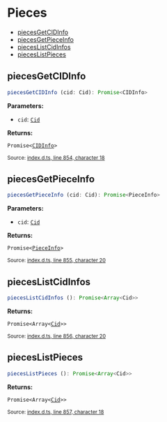<!-- Code generated by github.com/filecoin-shipyard/js-lotus-client/docgen. DO NOT EDIT. -->
# Pieces



* [piecesGetCIDInfo](pieces.md#piecesgetcidinfo)
* [piecesGetPieceInfo](pieces.md#piecesgetpieceinfo)
* [piecesListCidInfos](pieces.md#pieceslistcidinfos)
* [piecesListPieces](pieces.md#pieceslistpieces)

## piecesGetCIDInfo

```ts
piecesGetCIDInfo (cid: Cid): Promise<CIDInfo>
```

**Parameters:**

* `cid`: [`Cid`](../types.md#cid)

**Returns:**

<code>Promise&lt;<a href="../types.md#cidinfo">CIDInfo</a>&gt;</code>

<small>Source: [index.d.ts, line 854, character 18](https://github.com/filecoin-shipyard/js-lotus-client-rpc/blob/master/index.d.ts#L854)</small>

## piecesGetPieceInfo

```ts
piecesGetPieceInfo (cid: Cid): Promise<PieceInfo>
```

**Parameters:**

* `cid`: [`Cid`](../types.md#cid)

**Returns:**

<code>Promise&lt;<a href="../types.md#pieceinfo">PieceInfo</a>&gt;</code>

<small>Source: [index.d.ts, line 855, character 20](https://github.com/filecoin-shipyard/js-lotus-client-rpc/blob/master/index.d.ts#L855)</small>

## piecesListCidInfos

```ts
piecesListCidInfos (): Promise<Array<Cid>>
```

**Returns:**

<code>Promise&lt;Array&lt;<a href="../types.md#cid">Cid</a>&gt;&gt;</code>

<small>Source: [index.d.ts, line 856, character 20](https://github.com/filecoin-shipyard/js-lotus-client-rpc/blob/master/index.d.ts#L856)</small>

## piecesListPieces

```ts
piecesListPieces (): Promise<Array<Cid>>
```

**Returns:**

<code>Promise&lt;Array&lt;<a href="../types.md#cid">Cid</a>&gt;&gt;</code>

<small>Source: [index.d.ts, line 857, character 18](https://github.com/filecoin-shipyard/js-lotus-client-rpc/blob/master/index.d.ts#L857)</small>
